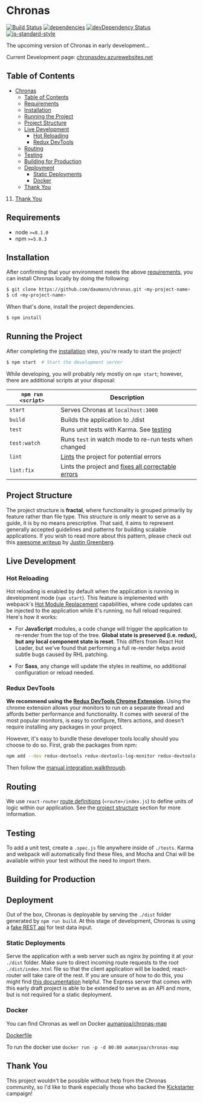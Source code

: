 # Chronas

[![Build Status](https://dev.azure.com/chronas/chronas/_apis/build/status/Chronasorg.chronas?branchName=master)](https://dev.azure.com/chronas/chronas/_build/latest?definitionId=2?branchName=master)
[![dependencies](https://david-dm.org/daumann/chronas.svg)](https://david-dm.org/daumann/chronas)
[![devDependency Status](https://david-dm.org/daumann/chronas/dev-status.svg)](https://david-dm.org/daumann/chronas#info=devDependencies)
[![js-standard-style](https://img.shields.io/badge/code%20style-standard-brightgreen.svg)](http://standardjs.com/)

The upcoming version of Chronas in early development...

Current Development page: [chronasdev.azurewebsites.net](http://chronasdev.azurewebsites.net/)

## Table of Contents
- [Chronas](#chronas)
  - [Table of Contents](#table-of-contents)
  - [Requirements](#requirements)
  - [Installation](#installation)
  - [Running the Project](#running-the-project)
  - [Project Structure](#project-structure)
  - [Live Development](#live-development)
    - [Hot Reloading](#hot-reloading)
    - [Redux DevTools](#redux-devtools)
  - [Routing](#routing)
  - [Testing](#testing)
  - [Building for Production](#building-for-production)
  - [Deployment](#deployment)
    - [Static Deployments](#static-deployments)
    - [Docker](#docker)
  - [Thank You](#thank-you)

11. [Thank You](#thank-you)

## Requirements
* node `>=8.1.0`
* npm `>=5.0.3`

## Installation

After confirming that your environment meets the above [requirements](#requirements), you can install Chronas locally by doing the following:

```bash
$ git clone https://github.com/daumann/chronas.git <my-project-name>
$ cd <my-project-name>
```

When that's done, install the project dependencies.

```bash
$ npm install
```

## Running the Project

After completing the [installation](#installation) step, you're ready to start the project!

```bash
$ npm start  # Start the development server
```

While developing, you will probably rely mostly on `npm start`; however, there are additional scripts at your disposal:

|`npm run <script>`    |Description|
|-------------------|-----------|
|`start`            |Serves Chronas at `localhost:3000`|
|`build`            |Builds the application to ./dist|
|`test`             |Runs unit tests with Karma. See [testing](#testing)|
|`test:watch`       |Runs `test` in watch mode to re-run tests when changed|
|`lint`             |[Lints](http://stackoverflow.com/questions/8503559/what-is-linting) the project for potential errors|
|`lint:fix`         |Lints the project and [fixes all correctable errors](http://eslint.org/docs/user-guide/command-line-interface.html#fix)|

## Project Structure

The project structure is **fractal**, where functionality is grouped primarily by feature rather than file type. This structure is only meant to serve as a guide, it is by no means prescriptive. That said, it aims to represent generally accepted guidelines and patterns for building scalable applications. If you wish to read more about this pattern, please check out this [awesome writeup](https://github.com/davezuko/react-redux-starter-kit/wiki/Fractal-Project-Structure) by [Justin Greenberg](https://github.com/justingreenberg).

## Live Development

### Hot Reloading

Hot reloading is enabled by default when the application is running in development mode (`npm start`). This feature is implemented with webpack's [Hot Module Replacement](https://webpack.github.io/docs/hot-module-replacement.html) capabilities, where code updates can be injected to the application while it's running, no full reload required. Here's how it works:

* For **JavaScript** modules, a code change will trigger the application to re-render from the top of the tree. **Global state is preserved (i.e. redux), but any local component state is reset**. This differs from React Hot Loader, but we've found that performing a full re-render helps avoid subtle bugs caused by RHL patching.

* For **Sass**, any change will update the styles in realtime, no additional configuration or reload needed.

### Redux DevTools

**We recommend using the [Redux DevTools Chrome Extension](https://chrome.google.com/webstore/detail/redux-devtools/lmhkpmbekcpmknklioeibfkpmmfibljd).**
Using the chrome extension allows your monitors to run on a separate thread and affords better performance and functionality. It comes with several of the most popular monitors, is easy to configure, filters actions, and doesn't require installing any packages in your project.

However, it's easy to bundle these developer tools locally should you choose to do so. First, grab the packages from npm:

```bash
npm add --dev redux-devtools redux-devtools-log-monitor redux-devtools-dock-monitor
```

Then follow the [manual integration walkthrough](https://github.com/gaearon/redux-devtools/blob/master/docs/Walkthrough.md).

## Routing
We use `react-router` [route definitions](https://github.com/ReactTraining/react-router/blob/v3/docs/API.md#plainroute) (`<route>/index.js`) to define units of logic within our application. See the [project structure](#project-structure) section for more information.

## Testing
To add a unit test, create a `.spec.js` file anywhere inside of `./tests`. Karma and webpack will automatically find these files, and Mocha and Chai will be available within your test without the need to import them.

## Building for Production

## Deployment

Out of the box, Chronas is deployable by serving the `./dist` folder generated by `npm run build`. At this stage of development, Chronas is using a [fake REST api](https://github.com/marmelab/FakeRest) for test data input.

### Static Deployments

Serve the application with a web server such as nginx by pointing it at your `./dist` folder. Make sure to direct incoming route requests to the root `./dist/index.html` file so that the client application will be loaded; react-router will take care of the rest. If you are unsure of how to do this, you might find [this documentation](https://github.com/reactjs/react-router/blob/master/docs/guides/Histories.md#configuring-your-server) helpful. The Express server that comes with this early draft project is able to be extended to serve as an API and more, but is not required for a static deployment.

### Docker

You can find Chronas as well on Docker [aumanjoa/chronas-map](https://hub.docker.com/r/aumanjoa/chronas-map/)

[Dockerfile](https://github.com/daumann/chronas/blob/master/Dockerfile)

To run the docker use ```docker run -p -d 80:80 aumanjoa/chronas-map```


## Thank You

This project wouldn't be possible without help from the Chronas community, so I'd like to thank especially those who backed the [Kickstarter](https://www.kickstarter.com/projects/1152044848/chronas-interactive-history-map-application) campaign!
